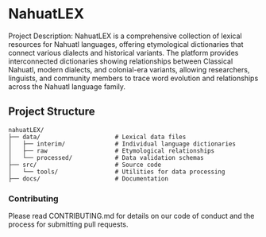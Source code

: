 # NahuatLEX

Project Description:
NahuatLEX is a comprehensive collection of lexical resources for Nahuatl languages, offering etymological dictionaries that connect various dialects and historical variants. The platform provides interconnected dictionaries showing relationships between Classical Nahuatl, modern dialects, and colonial-era variants, allowing researchers, linguists, and community members to trace word evolution and relationships across the Nahuatl language family.

## Project Structure

```
nahuatLEX/
├── data/                     # Lexical data files
│   ├── interim/              # Individual language dictionaries
│   ├── raw                   # Etymological relationships
│   └── processed/            # Data validation schemas
├── src/                      # Source code
│   └── tools/                # Utilities for data processing
├── docs/                     # Documentation
```

### Contributing

Please read CONTRIBUTING.md for details on our code of conduct and the process for submitting pull requests.
